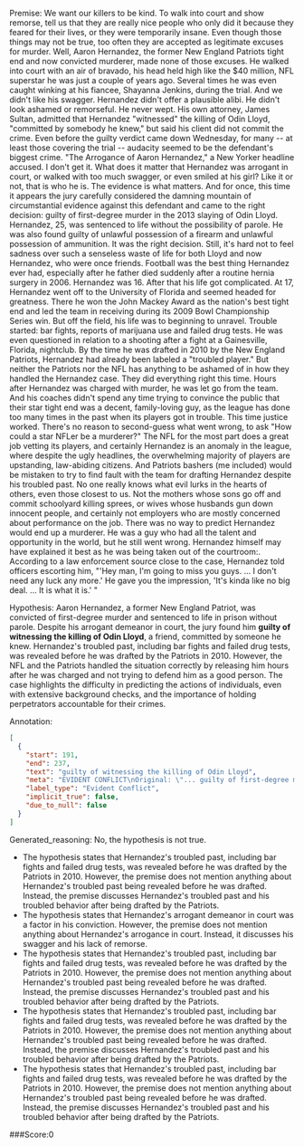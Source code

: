 
Premise:
We want our killers to be kind. To walk into court and show remorse, tell us that they are really nice people who only did it because they feared for their lives, or they were temporarily insane. Even though those things may not be true, too often they are accepted as legitimate excuses for murder. Well, Aaron Hernandez, the former New England Patriots tight end and now convicted murderer, made none of those excuses. He walked into court with an air of bravado, his head held high like the $40 million, NFL superstar he was just a couple of years ago. Several times he was even caught winking at his fiancee, Shayanna Jenkins, during the trial. And we didn't like his swagger. Hernandez didn't offer a plausible alibi. He didn't look ashamed or remorseful. He never wept. His own attorney, James Sultan, admitted that Hernandez "witnessed" the killing of Odin Lloyd, "committed by somebody he knew," but said his client did not commit the crime. Even before the guilty verdict came down Wednesday, for many -- at least those covering the trial -- audacity seemed to be the defendant's biggest crime. "The Arrogance of Aaron Hernandez," a New Yorker headline accused. I don't get it. What does it matter that Hernandez was arrogant in court, or walked with too much swagger, or even smiled at his girl? Like it or not, that is who he is. The evidence is what matters. And for once, this time it appears the jury carefully considered the damning mountain of circumstantial evidence against this defendant and came to the right decision: guilty of first-degree murder in the 2013 slaying of Odin Lloyd. Hernandez, 25, was sentenced to life without the possibility of parole. He was also found guilty of unlawful possession of a firearm and unlawful possession of ammunition. It was the right decision. Still, it's hard not to feel sadness over such a senseless waste of life for both Lloyd and now Hernandez, who were once friends. Football was the best thing Hernandez ever had, especially after he father died suddenly after a routine hernia surgery in 2006. Hernandez was 16. After that his life got complicated. At 17, Hernandez went off to the University of Florida and seemed headed for greatness. There he won the John Mackey Award as the nation's best tight end and led the team in receiving during its 2009 Bowl Championship Series win. But off the field, his life was to beginning to unravel. Trouble started: bar fights, reports of marijuana use and failed drug tests. He was even questioned in relation to a shooting after a fight at a Gainesville, Florida, nightclub. By the time he was drafted in 2010 by the New England Patriots, Hernandez had already been labeled a "troubled player." But neither the Patriots nor the NFL has anything to be ashamed of in how they handled the Hernandez case. They did everything right this time. Hours after Hernandez was charged with murder, he was let go from the team. And his coaches didn't spend any time trying to convince the public that their star tight end was a decent, family-loving guy, as the league has done too many times in the past when its players got in trouble. This time justice worked. There's no reason to second-guess what went wrong, to ask "How could a star NFLer be a murderer?" The NFL for the most part does a great job vetting its players, and certainly Hernandez is an anomaly in the league, where despite the ugly headlines, the overwhelming majority of players are upstanding, law-abiding citizens. And Patriots bashers (me included) would be mistaken to try to find fault with the team for drafting Hernandez despite his troubled past. No one really knows what evil lurks in the hearts of others, even those closest to us. Not the mothers whose sons go off and commit schoolyard killing sprees, or wives whose husbands gun down innocent people, and certainly not employers who are mostly concerned about performance on the job. There was no way to predict Hernandez would end up a murderer. He was a guy who had all the talent and opportunity in the world, but he still went wrong. Hernandez himself may have explained it best as he was being taken out of the courtroom:. According to a law enforcement source close to the case, Hernandez told officers escorting him, "'Hey man, I'm going to miss you guys. ... I don't need any luck any more.' He gave you the impression, 'It's kinda like no big deal. ... It is what it is.' "


Hypothesis:
Aaron Hernandez, a former New England Patriot, was convicted of first-degree murder and sentenced to life in prison without parole. Despite his arrogant demeanor in court, the jury found him **guilty of witnessing the killing of Odin Lloyd**, a friend, committed by someone he knew. Hernandez's troubled past, including bar fights and failed drug tests, was revealed before he was drafted by the Patriots in 2010. However, the NFL and the Patriots handled the situation correctly by releasing him hours after he was charged and not trying to defend him as a good person. The case highlights the difficulty in predicting the actions of individuals, even with extensive background checks, and the importance of holding perpetrators accountable for their crimes.

Annotation:
```json
[
  {
    "start": 191,
    "end": 237,
    "text": "guilty of witnessing the killing of Odin Lloyd",
    "meta": "EVIDENT CONFLICT\nOriginal: \"... guilty of first-degree murder in the 2013 slaying of Odin Lloyd.\"\nGenerative: \"... guilty of witnessing the killing of Odin Lloyd...\"",
    "label_type": "Evident Conflict",
    "implicit_true": false,
    "due_to_null": false
  }
]
```

Generated_reasoning:
No, the hypothesis is not true. 
- The hypothesis states that Hernandez's troubled past, including bar fights and failed drug tests, was revealed before he was drafted by the Patriots in 2010. However, the premise does not mention anything about Hernandez's troubled past being revealed before he was drafted. Instead, the premise discusses Hernandez's troubled past and his troubled behavior after being drafted by the Patriots. 
- The hypothesis states that Hernandez's arrogant demeanor in court was a factor in his conviction. However, the premise does not mention anything about Hernandez's arrogance in court. Instead, it discusses his swagger and his lack of remorse. 
- The hypothesis states that Hernandez's troubled past, including bar fights and failed drug tests, was revealed before he was drafted by the Patriots in 2010. However, the premise does not mention anything about Hernandez's troubled past being revealed before he was drafted. Instead, the premise discusses Hernandez's troubled past and his troubled behavior after being drafted by the Patriots. 
- The hypothesis states that Hernandez's troubled past, including bar fights and failed drug tests, was revealed before he was drafted by the Patriots in 2010. However, the premise does not mention anything about Hernandez's troubled past being revealed before he was drafted. Instead, the premise discusses Hernandez's troubled past and his troubled behavior after being drafted by the Patriots. 
- The hypothesis states that Hernandez's troubled past, including bar fights and failed drug tests, was revealed before he was drafted by the Patriots in 2010. However, the premise does not mention anything about Hernandez's troubled past being revealed before he was drafted. Instead, the premise discusses Hernandez's troubled past and his troubled behavior after being drafted by the Patriots.

###Score:0
